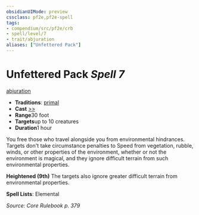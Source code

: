 ```yaml
---
obsidianUIMode: preview
cssclass: pf2e,pf2e-spell
tags:
- compendium/src/pf2e/crb
- spell/level/7
- trait/abjuration
aliases: ["Unfettered Pack"]
---
```

# Unfettered Pack *Spell 7*   
[abjuration](/rules/traits/abjuration.md)  

- **Traditions**: [primal](/rules/traits/primal.md)
- **Cast** [>>](/rules/core-rulebook/chapter-9-playing-the-game.md#Actions "Two-Action") 
- **Range**30 foot
- **Targets**up to 10 creatures
- **Duration**1 hour

You free those who travel alongside you from environmental hindrances. Targets don't take circumstance penalties to Speed from vegetation, rubble, winds, or other properties of the environment, whether or not the environment is magical, and they ignore difficult terrain from such environmental properties.

**Heightened (9th)** The targets also ignore greater difficult terrain from environmental properties.

**Spell Lists**: Elemental

*Source: Core Rulebook p. 379*